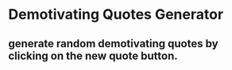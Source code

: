 # Demotivating Quotes Generator
## generate random demotivating quotes by clicking on the new quote button.

